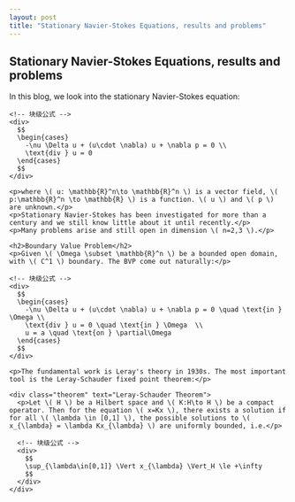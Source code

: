 ```yaml
---
layout: post
title: "Stationary Navier-Stokes Equations, results and problems"
---
```

<head>
  <meta charset="UTF-8">
  <meta name="viewport" content="width=device-width, initial-scale=1.0">
  <!-- 加载 KaTeX -->
  <link rel="stylesheet" href="https://cdn.jsdelivr.net/npm/katex@0.16.9/dist/katex.min.css">
  <script defer src="https://cdn.jsdelivr.net/npm/katex@0.16.9/dist/katex.min.js"></script>
  <script defer src="https://cdn.jsdelivr.net/npm/katex@0.16.9/dist/contrib/auto-render.min.js"
    onload="renderMathInElement(document.body, {
      delimiters: [
        { left: '$$', right: '$$', display: true },  // 块级公式
        { left: '$', right: '$', display: false }    // 行内公式
      ],
      throwOnError: false
    });">
  </script>
</head>
<body>
  <article>
    <h1>Stationary Navier-Stokes Equations, results and problems</h1>
    <p>In this blog, we look into the stationary Navier-Stokes equation:</p>

    <!-- 块级公式 -->
    <div>
      $$
      \begin{cases}
        -\nu \Delta u + (u\cdot \nabla) u + \nabla p = 0 \\
        \text{div } u = 0
      \end{cases}
      $$
    </div>

    <p>where \( u: \mathbb{R}^n\to \mathbb{R}^n \) is a vector field, \( p:\mathbb{R}^n \to \mathbb{R} \) is a function. \( u \) and \( p \) are unknown.</p>
    <p>Stationary Navier-Stokes has been investigated for more than a century and we still know little about it until recently.</p>
    <p>Many problems arise and still open in dimension \( n=2,3 \).</p>

    <h2>Boundary Value Problem</h2>
    <p>Given \( \Omega \subset \mathbb{R}^n \) be a bounded open domain, with \( C^1 \) boundary. The BVP come out naturally:</p>

    <!-- 块级公式 -->
    <div>
      $$
      \begin{cases}
        -\nu \Delta u + (u\cdot \nabla) u + \nabla p = 0 \quad \text{in } \Omega \\
        \text{div } u = 0 \quad \text{in } \Omega  \\
        u = a \quad \text{on } \partial\Omega
      \end{cases}
      $$
    </div>

    <p>The fundamental work is Leray's theory in 1930s. The most important tool is the Leray-Schauder fixed point theorem:</p>

    <div class="theorem" text="Leray-Schauder Theorem">
      <p>Let \( H \) be a Hilbert space and \( K:H\to H \) be a compact operator. Then for the equation \( x=Kx \), there exists a solution if for all \( \lambda \in [0,1] \), the possible solutions to \( x_{\lambda} = \lambda Kx_{\lambda} \) are uniformly bounded, i.e.</p>

      <!-- 块级公式 -->
      <div>
        $$
        \sup_{\lambda\in[0,1]} \Vert x_{\lambda} \Vert_H \le +\infty
        $$
      </div>
    </div>
  </article>
</body>
</html>